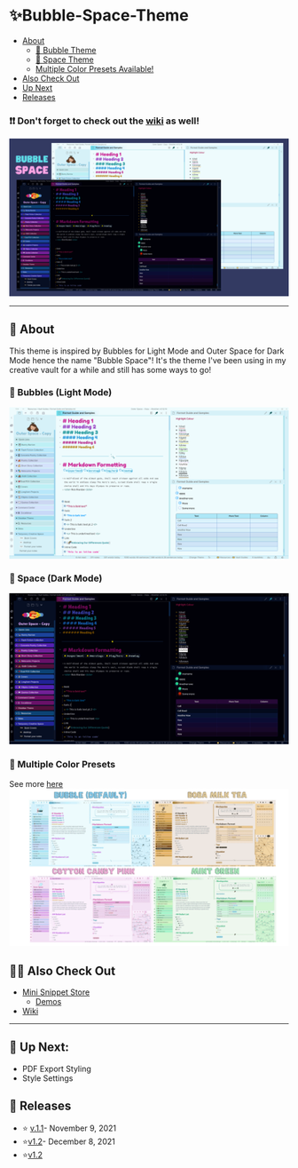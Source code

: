 # ✨Bubble-Space-Theme

- [About](https://github.com/Emrie-Candera/Bubble-Space-Theme#about)
	- [🔵 Bubble Theme](https://github.com/Emrie-Candera/Bubble-Space-Theme/blob/main/README.md#-bubbles-light-mode)
	- [🌌 Space Theme](https://github.com/Emrie-Candera/Bubble-Space-Theme/blob/main/README.md#-space-dark-mode)
	- [Multiple Color Presets Available!](https://github.com/Emrie-Candera/Bubble-Space-Theme/blob/main/README.md#-multiple-color-presets)
- [Also Check Out](https://github.com/Emrie-Candera/Bubble-Space-Theme/blob/main/README.md#-also-check-out)
- [Up Next](https://github.com/Emrie-Candera/Bubble-Space-Theme/blob/main/README.md#-up-next)
- [Releases](https://github.com/Emrie-Candera/Bubble-Space-Theme/blob/main/README.md#-releases)

### ❗❗ Don't forget to check out the [wiki](https://github.com/Emrie-Candera/Bubble-Space-Theme/wiki) as well!

<img src="https://github.com/Emrie-Candera/Bubble-Space-Theme/blob/336ce1392ba191f3f28f69b6ae47f86c50ece000/screenshot.png"></img>


---

## 📖 About
This theme is inspired by Bubbles for Light Mode and Outer Space for Dark Mode hence the name "Bubble Space"! It's the theme I've been using in my creative vault for a while and still has some ways to go! 

### 🔵 Bubbles (Light Mode)
![](https://github.com/Emrie-Candera/Bubble-Space-Theme/blob/2b98fd9c23bf9462a469df156c4f8b6af2252718/images/Bubble%20(Light).png)

### 🌌 Space (Dark Mode)
![](https://github.com/Emrie-Candera/Bubble-Space-Theme/blob/2b98fd9c23bf9462a469df156c4f8b6af2252718/images/Space%20(Dark).png)

### 🎨 Multiple Color Presets
See more [here](https://github.com/Emrie-Candera/Bubble-Space-Theme/wiki/Mini-Snippet-Store-(Demos)#bubble)
![](https://github.com/Emrie-Candera/Bubble-Space-Theme/blob/main/images/Theme%20Presets.gif?raw=true)

## 🐱‍🚀 Also Check Out
- [Mini Snippet Store](https://github.com/Emrie-Candera/Bubble-Space-Theme/tree/main/Mini%20Snippet%20Store)
   - [Demos](https://github.com/Emrie-Candera/Bubble-Space-Theme/wiki/Mini-Snippet-Store-(Demos))
- [Wiki](https://github.com/Emrie-Candera/Bubble-Space-Theme/wiki)

---

## 🚀 Up Next: 
- PDF Export Styling
- Style Settings 

## 🚀 Releases
* ⭐ [v.1.1](https://github.com/Emrie-Candera/Bubble-Space-Theme/releases/tag/v1.1)- November 9, 2021
* ⭐[v1.2](https://github.com/Emrie-Candera/Bubble-Space-Theme/releases/tag/v1.2)- December 8, 2021
* ⭐[v1.2](https://github.com/Emrie-Candera/Bubble-Space-Theme/releases/tag/v1.3)

